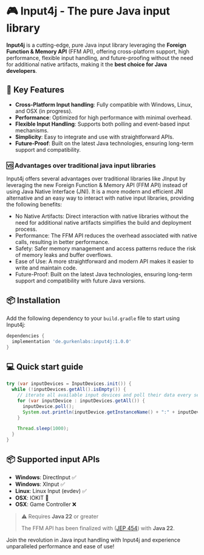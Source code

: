 # 🎮 Input4j - The pure Java input library


**Input4j** is a cutting-edge, pure Java input library leveraging the **Foreign Function & Memory API** (FFM API), offering cross-platform support, high performance, flexible input handling, and future-proofing without the need for additional native artifacts, making it the **best choice for Java developers**.

## 🚀 Key Features
- **Cross-Platform Input handling**: Fully compatible with Windows, Linux, and OSX (in progress).
- **Performance**: Optimized for high performance with minimal overhead.
- **Flexible Input Handling**: Supports both polling and event-based input mechanisms.
- **Simplicity**: Easy to integrate and use with straightforward APIs.
- **Future-Proof**: Built on the latest Java technologies, ensuring long-term support and compatibility.

### 🆚 Advantages over traditional java input libraries
Input4j offers several advantages over traditional libraries like JInput by leveraging the new Foreign Function & Memory API (FFM API) instead of using Java Native Interface (JNI).
It is a more modern and efficient JNI alternative and an easy way to interact with native input libraries, providing the following benefits:

- No Native Artifacts: Direct interaction with native libraries without the need for additional native artifacts simplifies the build and deployment process.
- Performance: The FFM API reduces the overhead associated with native calls, resulting in better performance.
- Safety: Safer memory management and access patterns reduce the risk of memory leaks and buffer overflows.
- Ease of Use: A more straightforward and modern API makes it easier to write and maintain code.
- Future-Proof: Built on the latest Java technologies, ensuring long-term support and compatibility with future Java versions.


## 📦️ Installation
Add the following dependency to your `build.gradle` file to start using Input4j:

```groovy
dependencies {
  implementation 'de.gurkenlabs:input4j:1.0.0'
}
```

## 💻 Quick start guide

```java
try (var inputDevices = InputDevices.init()) {
  while (!inputDevices.getAll().isEmpty()) {
    // iterate all available input devices and poll their data every second
    for (var inputDevice : inputDevices.getAll()) {
      inputDevice.poll();
      System.out.println(inputDevice.getInstanceName() + ":" + inputDevice.getComponents());
    }

    Thread.sleep(1000);
  }
}
```

## 📦 Supported input APIs
 * **Windows**: DirectInput ✅
 * **Windows**: XInput ✅
 * **Linux**: Linux Input (evdev) ✅
 * **OSX**: IOKIT 🚧
 * **OSX**: Game Controller ❌

> ⚠ Requires **Java 22** or greater
>
> The FFM API has been finalized with ([JEP 454](https://openjdk.org/jeps/454)) with **Java 22**.

Join the revolution in Java input handling with Input4j and experience unparalleled performance and ease of use!

